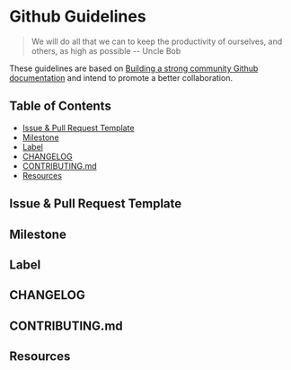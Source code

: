 # Github Guidelines

> We will do all that we can to keep the productivity of ourselves, and others, as high as possible -- Uncle Bob

These guidelines are based on [Building a strong community Github documentation](https://help.github.com/categories/building-a-strong-community/) and intend to promote a better collaboration.

## Table of Contents

* [Issue & Pull Request Template](#issue-pull-request-template)
* [Milestone](#milestone)
* [Label](#label)
* [CHANGELOG](#changelog)
* [CONTRIBUTING.md](#contributing.md)
* [Resources](#resources)

## Issue & Pull Request Template

## Milestone

## Label

## CHANGELOG

## CONTRIBUTING.md

## Resources
